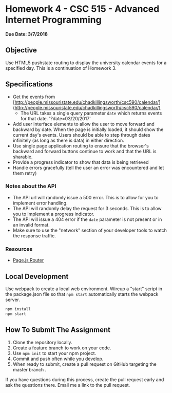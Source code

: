# Homework 4 - CSC 515 - Advanced Internet Programming #
**Due Date: 3/7/2018**

## Objective ##
Use HTML5 pushstate routing to display the university calendar events for a specified day. This is a continuation of Homework 3.

## Specifications ##
* Get the events from [http://people.missouristate.edu/chadkillingsworth/csc590/calendar/](http://people.missouristate.edu/chadkillingsworth/csc590/calendar/)
   - The URL takes a single query parameter `date` which returns events for that date. '?date=03/20/2017'
* Add user interface elements to allow the user to move forward and backward by date. When the page is initially loaded, it should show the current day's events.
    Users should be able to step through dates infinitely (as long as there is data) in either direction.
* Use single page application routing to ensure that the browser's backward and forward buttons continue to work and that the URL is sharable.
* Provide a progress indicator to show that data is being retrieved
* Handle errors gracefully (tell the user an error was encountered and let them retry)

### Notes about the API
 * The API url will randomly issue a 500 error. This is to allow for you to implement error handling.
 * The API will randomly delay the request for 3 seconds. This is to allow you to implement a progress indicator.
 * The API will issue a 404 error if the `date` parameter is not present or in an invalid format.
 * Make sure to use the "network" section of your developer tools to watch the response traffic.

### Resources
* [Page.js Router](https://visionmedia.github.io/page.js/)

## Local Development
Use webpack to create a local web environment. Wireup a "start" script in the
package.json file so that `npm start` automatically starts the webpack server.

```js
npm install
npm start
```

## How To Submit The Assignment

 1. Clone the repository locally.
 2. Create a feature branch to work on your code.
 3. Use `npm init` to start your npm project.
 4. Commit and push often while you develop.
 5. When ready to submit, create a pull request on GitHub targeting the master branch .

If you have questions during this process, create the pull request early and ask the questions there. Email me a link to the pull request.
